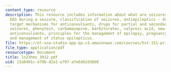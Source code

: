 ```yaml
---
content_type: resource
description: This resource includes information about what are seizures, epilepsy,
  EEG during a seizure, classification of seizures, antiepileptics - drug discovery,
  target mechanisms for anticonvulsants, drugs for partial and secondarily generalized
  seizures, phenytoin, carbamazepine, barbiturates, valproic acid, new and investigational
  anticonvulsants, principles for the management of epilepsy, pregnancy and anticonvulsants
  and management of status epilepticus.
file: https://ol-ocw-studio-app-qa.s3.amazonaws.com/courses/hst-151-principles-of-pharmacology-spring-2005/15a6491ce79bd2a1e707a7e6d62d36b8_ln23hms_3912.pdf
file_type: application/pdf
resourcetype: Document
title: ln23hms_3912.pdf
uid: 15a6491c-e79b-d2a1-e707-a7e6d62d36b8
---
```


